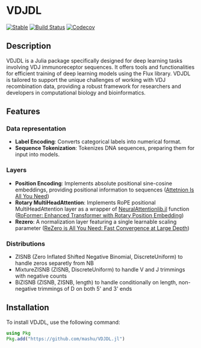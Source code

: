 # VDJDL

[![Stable](https://img.shields.io/badge/docs-stable-blue.svg)](https://mashu.github.io/VDJDL.jl/dev/)
[![Build Status](https://github.com/mashu/VDJDL.jl/actions/workflows/CI.yml/badge.svg?branch=main)](https://github.com/mashu/VDJDL.jl/actions/workflows/CI.yml?query=branch%3Amain)
[![Codecov](https://codecov.io/github/mashu/VDJDL.jl/graph/badge.svg?token=ZSX40TP0HZ)](https://codecov.io/github/mashu/VDJDL.jl)

## Description

VDJDL is a Julia package specifically designed for deep learning tasks involving VDJ immunoreceptor sequences. It offers tools and functionalities for efficient training of deep learning models using the Flux library. VDJDL is tailored to support the unique challenges of working with VDJ recombination data, providing a robust framework for researchers and developers in computational biology and bioinformatics.

## Features

### Data representation
- **Label Encoding**: Converts categorical labels into numerical format.
- **Sequence Tokenization**: Tokenizes DNA sequences, preparing them for input into models.

### Layers
- **Position Encoding**: Implements absolute positional sine-cosine embeddings, providing positional information to sequences ([Attetnion Is All You Need](https://doi.org/10.48550/arXiv.1706.03762))
- **Rotary MultiHeadAttention**: Implements RoPE positional MultiHeadAttention layer as a wrapper of [NeuralAttentionlib.jl](https://github.com/chengchingwen/NeuralAttentionlib.jl) function ([RoFormer: Enhanced Transformer with Rotary Position Embedding](https://doi.org/10.48550/arXiv.2104.09864))
- **Rezero**: A normalization layer featuring a single learnable scaling parameter ([ReZero is All You Need: Fast Convergence at Large Depth](https://doi.org/10.48550/arXiv.2003.04887))

### Distributions
- ZISNB (Zero Inflated Shifted Negative Binomial, DiscreteUniform) to handle zeros separetly from NB
- MixtureZISNB (ZISNB, DiscreteUniform) to handle V and J trimmings with negative counts
- BiZISNB (ZISNB, ZISNB, length) to handle conditionally on length, non-negative trimmings of D on both 5' and 3' ends

## Installation

To install VDJDL, use the following command:

```julia
using Pkg
Pkg.add("https://github.com/mashu/VDJDL.jl")
```

